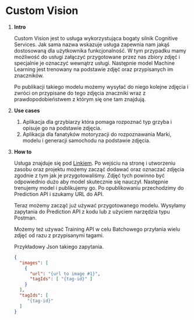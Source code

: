 # Custom Vision

1. **Intro**

   Custom Vision jest to usługa wykorzystująca bogaty silnik Cognitive Services. Jak sama nazwa wskazuje usługa zapewnia nam jakąś dostosowaną dla użytkownika funkcjonalność. W tym przypadku mamy możliwość do usługi załączyć przygotowane przez nas zbiory zdjęć i specjalnie je oznaczyć wewnątrz usługi. Następnie model Machine Learning jest trenowany na podstawie zdjęć oraz przypisanych im znaczników. 

   Po publikacji takiego modelu możemy wysyłać do niego kolejne zdjęcia i zwróci on przypisane do tego zdjęcia znaczniki wraz z prawdopodobieństwem z którym się one tam znajdują. 

2. **Use cases**

   1. Aplikacja dla grzybiarzy która pomaga rozpoznać typ grzyba i opisuje go na podstawie zdjęcia.
   2. Aplikacja dla fanatyków motoryzacji do rozpoznawania Marki, modelu i generacji samochodu na podstawie zdjęcia.

3. **How to**

   Usługa znajduje się pod [Linkiem](https://www.customvision.ai/). Po wejściu na stronę i utworzeniu zasobu oraz projektu możemy zacząć dodawać oraz oznaczać zdjęcia zgodnie z tym jak je przygotowaliśmy. Zdjęć tych powinno być odpowiednio dużo aby model skutecznie się nauczył. Następnie trenujemy model i publikujemy go. Po opublikowaniu przechodzimy do Prediction API i szukamy URL do API.

   Teraz możemy zacząć już używać przygotowanego modelu. Wysyłamy zapytania do Prediction API z kodu lub z użyciem narzędzia typu Postman.

   Możemy też używać Training API w celu Batchowego przyłania wielu zdjęć od razu z przypisanymi tagami. 

   Przykładowy Json takiego zapytania.

   ```json
   {
     "images": [
       {
         "url": "{url to image #1}",
         "tagIds": [ "{tag-id}" ]
       }
     ],
     "tagIds": [
        "{tag-id}"
     ]
   }
   ```

   